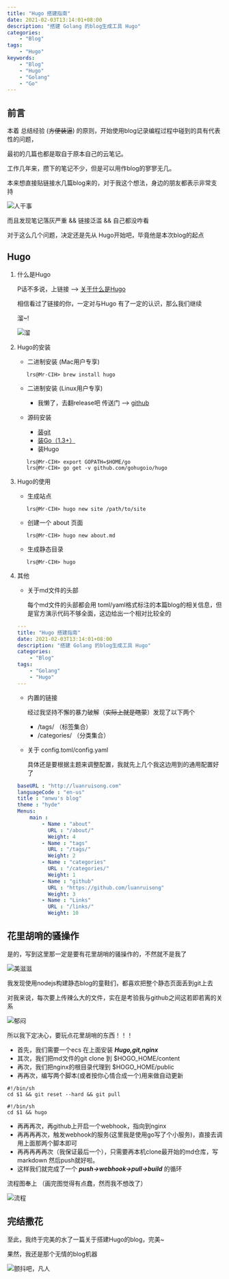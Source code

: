 ```yaml
---
title: "Hugo 搭建指南"
date: 2021-02-03T13:14:01+08:00
description: "搭建 Golang 的blog生成工具 Hugo"
categories:
    - "Blog"
tags:
    - "Hugo"
keywords:
    - "Blog"
    - "Hugo"
    - "Golang"
    - "Go"
---
```





## 前言

本着 总结经验 (~~方便装逼~~) 的原则，开始使用blog记录编程过程中碰到的具有代表性的问题，

最初的几篇也都是取自于原本自己的云笔记。

工作几年来，攒下的笔记不少，但是可以用作blog的寥寥无几。

本来想直接贴链接水几篇blog来的，对于我这个想法，身边的朋友都表示非常支持

![人干事](http://blog-img.luanruisong.com/blog/img/20210205132500.png)

而且发现笔记落灰严重 && 链接泛滥 && 自己都没咋看

对于这么几个问题，决定还是先从 Hugo开始吧，毕竟他是本次blog的起点

## Hugo

 1. 什么是Hugo

    P话不多说，上链接 --> [关于什么是Hugo](http://baidu.luanruisong.com/?q=%E4%BB%80%E4%B9%88%E6%98%AFHugo)

    相信看过了链接的你，一定对与Hugo 有了一定的认识，那么我们继续

    溜~!

    ![溜](http://blog-img.luanruisong.com/blog/img/20210205132516.png)

 2. Hugo的安装
    - 二进制安装 (Mac用户专享)

    ```shell
       lrs@Mr-CIH> brew install hugo
    ```

    - 二进制安装 (Linux用户专享)

      - 我懒了，去翻release吧 传送门 --> [github](https://github.com/gohugoio/hugo/releases)

    - 源码安装

      - [装git](http://baidu.luanruisong.com/?q=%E8%A3%85git)
      - [装Go（1.3+）](http://baidu.luanruisong.com/?q=%E8%A3%85go)
      - 装Hugo

    ```shell
       lrs@Mr-CIH> export GOPATH=$HOME/go
       lrs@Mr-CIH> go get -v github.com/gohugoio/hugo
    ```

 3. Hugo的使用

    - 生成站点

    ```shell
       lrs@Mr-CIH> hugo new site /path/to/site
    ```

    - 创建一个 about 页面

    ```shell
       lrs@Mr-CIH> hugo new about.md
    ```

    - 生成静态目录

    ```shell
       lrs@Mr-CIH> hugo    
    ```

 4. 其他
    - 关于md文件的头部

        每个md文件的头部都会用 toml/yaml格式标注的本篇blog的相关信息，但是官方演示代码不够全面，这边给出一个相对比较全的

    ```yaml
    ---
    title: "Hugo 搭建指南"
    date: 2021-02-03T13:14:01+08:00
    description: "搭建 Golang 的blog生成工具 Hugo"
    categories:
        - "Blog"
    tags:
        - "Golang"
        - "Hugo"
    ---
    ```

    - 内置的链接

        经过我坚持不懈的暴力破解（~~实际上就是瞎蒙~~）发现了以下两个

      - /tags/ （标签集合）
      - /categories/ （分类集合）

    - 关于 config.toml/config.yaml

        具体还是要根据主题来调整配置，我就先上几个我这边用到的通用配置好了

    ```yaml
    baseURL : "http://luanruisong.com"
    languageCode : "en-us"
    title : "anwu's blog"
    theme : "hyde"
    Menus:
        main :
            - Name : "about"
              URL : "/about/"
              Weight: 4
            - Name : "tags"
              URL : "/tags/"
              Weight: 2
            - Name : "categories"
              URL : "/categories/"
              Weight: 1
            - Name : "github"
              URL : "https://github.com/luanruisong"
              Weight: 3
            - Name : "Links"
              URL : "/links/"
              Weight: 10
    ```

## 花里胡哨的骚操作

是的，写到这里那一定是要有花里胡哨的骚操作的，不然就不是我了

![美滋滋](http://blog-img.luanruisong.com/blog/img/20210205132558.png)

我发现使用nodejs构建静态blog的童鞋们，都喜欢把整个静态页面丢到git上去

对我来说，每次要上传辣么大的文件，实在是考验我与github之间这若即若离的关系

![郁闷](http://blog-img.luanruisong.com/blog/img/20210205132616.png)

所以我下定决心，要玩点花里胡哨的东西！！！

- 首先，我们需要一个ecs 在上面安装 ***Hugo,git,nginx***
- 其次，我们把md文件的git clone 到 $HOGO_HOME/content
- 再次，我们把nginx的根目录代理到 $HOGO_HOME/public
- 再再次，编写两个脚本(或者按你心情合成一个)用来做自动更新

```shell
#!/bin/sh
cd $1 && git reset --hard && git pull
```

```shell
#!/bin/sh
cd $1 && hugo
```

- 再再再次，再github上开启一个webhook，指向到nginx
- 再再再再次，触发webhook的服务(这里我是使用go写了个小服务)，直接去调用上面那两个脚本即可
- 再再再再再次（我保证最后一个），只需要再本机clone最开始的md仓库，写markdown 然后push就好啦。
- 这样我们就完成了一个 ***push->webhook->pull->build*** 的循环

流程图奉上 （画完图觉得有点蠢，然而我不想改了）

![流程](http://blog-img.luanruisong.com/blog/img/20210205132632.png)

## 完结撒花

至此，我终于完美的水了一篇关于搭建Hugo的blog，完美~

果然，我还是那个无情的blog机器

![颤抖吧，凡人](http://blog-img.luanruisong.com/blog/img/20210205132651.png)

